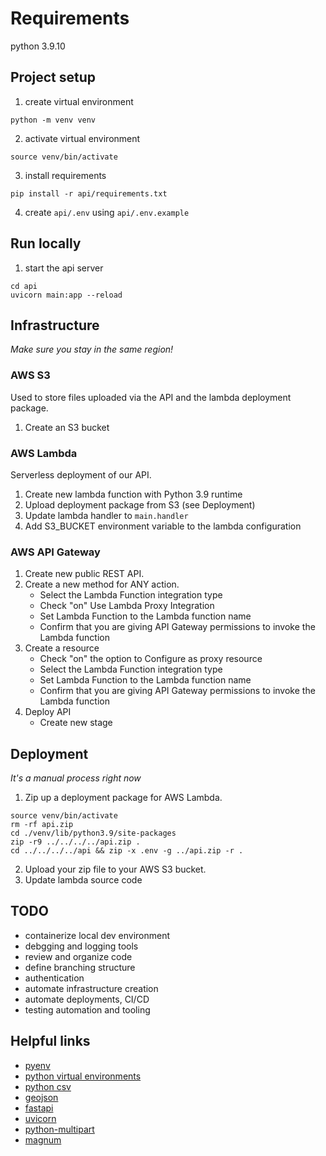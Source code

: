 
# Requirements

python 3.9.10

## Project setup
1. create virtual environment
```
python -m venv venv
```
2. activate virtual environment
```
source venv/bin/activate
```
3. install requirements
```
pip install -r api/requirements.txt
```
4. create `api/.env` using `api/.env.example`

## Run locally
1. start the api server
```
cd api
uvicorn main:app --reload
```

## Infrastructure
*Make sure you stay in the same region!*
### AWS S3
Used to store files uploaded via the API and the lambda deployment package.
1. Create an S3 bucket

### AWS Lambda
Serverless deployment of our API.
1. Create new lambda function with Python 3.9 runtime
2. Upload deployment package from S3 (see Deployment)
3. Update lambda handler to `main.handler`
4. Add S3_BUCKET environment variable to the lambda configuration

### AWS API Gateway
1. Create new public REST API.
2. Create a new method for ANY action.
	* Select the Lambda Function integration type
	* Check "on" Use Lambda Proxy Integration
	* Set Lambda Function to the Lambda function name
	* Confirm that you are giving API Gateway permissions to invoke the Lambda function
3. Create a resource
	* Check "on" the option to Configure as proxy resource
	* Select the Lambda Function integration type
	* Set Lambda Function to the Lambda function name
	* Confirm that you are giving API Gateway permissions to invoke the Lambda function
4. Deploy API
	* Create new stage


## Deployment
*It's a manual process right now*
1. Zip up a deployment package for AWS Lambda.
```
source venv/bin/activate
rm -rf api.zip
cd ./venv/lib/python3.9/site-packages
zip -r9 ../../../../api.zip .
cd ../../../../api && zip -x .env -g ../api.zip -r .
```
2. Upload your zip file to your AWS S3 bucket.
3. Update lambda source code

## TODO
- containerize local dev environment
- debgging and logging tools
- review and organize code
- define branching structure
- authentication
- automate infrastructure creation
- automate deployments, CI/CD
- testing automation and tooling

## Helpful links
- [pyenv](https://github.com/pyenv/pyenv)
- [python virtual environments](https://docs.python.org/3/library/venv.html)
- [python csv](https://docs.python.org/3/library/csv.html)
- [geojson](https://pypi.org/project/geojson/)
- [fastapi](https://fastapi.tiangolo.com/)
- [uvicorn](https://www.uvicorn.org/)
- [python-multipart](https://andrew-d.github.io/python-multipart/])
- [magnum](https://pypi.org/project/mangum/)
